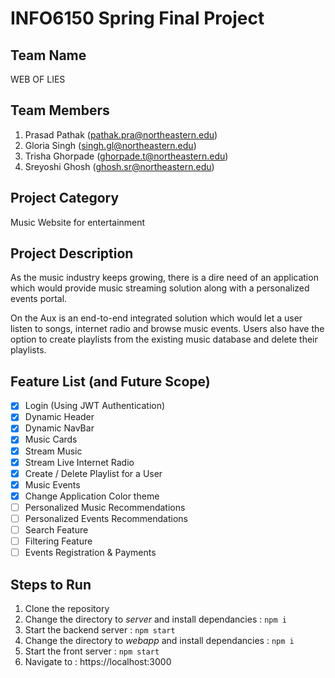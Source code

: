 # **INFO6150 Spring Final Project**

## Team Name
WEB OF LIES

## Team Members
1. Prasad Pathak  (pathak.pra@northeastern.edu)
2. Gloria Singh   (singh.gl@northeastern.edu)
3. Trisha Ghorpade (ghorpade.t@northeastern.edu)
4. Sreyoshi Ghosh (ghosh.sr@northeastern.edu)


## Project Category
Music Website for entertainment

## Project Description
As the music industry keeps growing, there is a dire need of an application which would provide music streaming solution along with a personalized events portal. 

On the Aux is an end-to-end integrated solution which would let a user listen to songs, internet radio and browse music events. Users also have the option to create playlists from the existing music database and delete their playlists.

## Feature List (and Future Scope)
- [x] Login (Using JWT Authentication)
- [x] Dynamic Header
- [x] Dynamic NavBar
- [x] Music Cards
- [x] Stream Music 
- [x] Stream Live Internet Radio
- [x] Create / Delete Playlist for a User
- [x] Music Events 
- [x] Change Application Color theme
- [ ] Personalized Music Recommendations
- [ ] Personalized Events Recommendations
- [ ] Search Feature
- [ ] Filtering Feature
- [ ] Events Registration & Payments

## Steps to Run
1. Clone the repository
2. Change the directory to *server* and install dependancies : ``npm i``
3. Start the backend server : ``npm start``
4. Change the directory to *webapp* and install dependancies : ``npm i``
5. Start the front server : ``npm start``
6. Navigate to : https://localhost:3000











